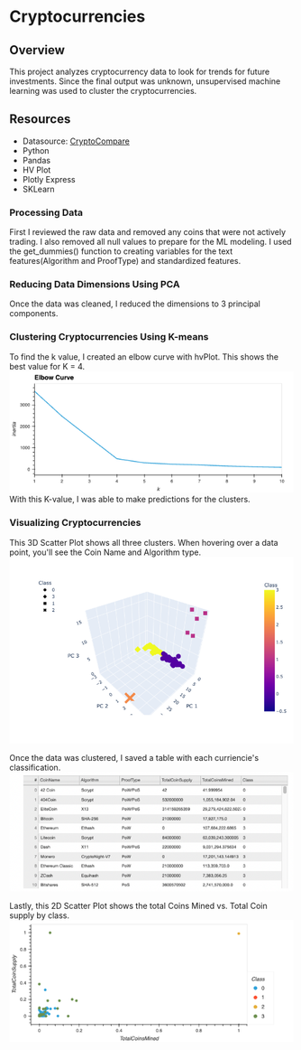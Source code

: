 # Cryptocurrencies

## Overview
This project analyzes cryptocurrency data to look for trends for future investments. Since the final output was unknown, unsupervised machine learning was used to cluster the cryptocurrencies. 

## Resources
- Datasource: [CryptoCompare](https://min-api.cryptocompare.com/data/all/coinlist)
- Python
- Pandas
- HV Plot
- Plotly Express
- SKLearn

### Processing Data
First I reviewed the raw data and removed any coins that were not actively trading. I also removed all null values to prepare for the ML modeling. I used the get_dummies() function to creating variables for the text features(Algorithm and ProofType) and standardized features.

### Reducing Data Dimensions Using PCA
Once the data was cleaned, I reduced the dimensions to 3 principal components.

### Clustering Cryptocurrencies Using K-means
To find the k value, I created an elbow curve with hvPlot. This shows the best value for K = 4.
![Elbow_curve](Images/01_ElbowCurve.png)
With this K-value, I was able to make predictions for the clusters.

### Visualizing Cryptocurrencies
This 3D Scatter Plot shows all three clusters. When hovering over a data point, you'll see the Coin Name and Algorithm type.
![3D_Scatter](Images/02_3DPlot.png)

Once the data was clustered, I saved a table with each curriencie's classification.
![Table](Images/03_Table.png)

Lastly, this 2D Scatter Plot shows the total Coins Mined vs. Total Coin supply by class.
![2D_Scatter](Images/04_Scatter.png)

